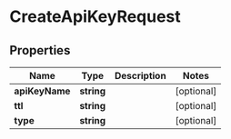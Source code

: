 
# CreateApiKeyRequest

## Properties

Name | Type | Description | Notes
------------ | ------------- | ------------- | -------------
**apiKeyName** | **string** |  |  [optional]
**ttl** | **string** |  |  [optional]
**type** | **string** |  |  [optional]



